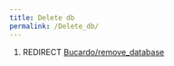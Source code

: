 ```yaml
---
title: Delete db
permalink: /Delete_db/
---
```


1.  REDIRECT [Bucardo/remove_database](/Bucardo/remove_database "wikilink")

